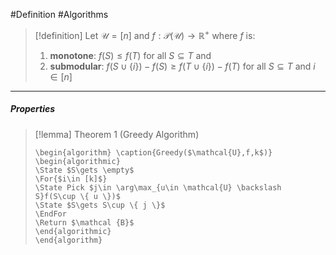 #Definition #Algorithms 

> [!definition]
> Let $\mathcal{U}=[n]$ and $f:\mathcal{P}(\mathcal{U})\to \mathbb{R}^+$ where $f$ is:
> 1. **monotone**: $f(S)\leq f(T)$ for all $S\subseteq T$ and
> 2. **submodular**: $f(S\cup \{ i \})-f(S)\geq f(T\cup \{ i \})-f(T)$ for all $S\subseteq T$ and $i\in [n]$

---
##### Properties
> [!lemma] Theorem 1 (Greedy Algorithm)
>    ```pseudo
>    \begin{algorithm} \caption{Greedy($\mathcal{U},f,k$)} 
>    \begin{algorithmic}
>    \State $S\gets \empty$
>    \For{$i\in [k]$}
>    \State Pick $j\in \arg\max_{u\in \mathcal{U} \backslash S}f(S\cup \{ u \})$
>    \State $S\gets S\cup \{ j \}$
>    \EndFor
>    \Return $\mathcal {B}$
>    \end{algorithmic}
>    \end{algorithm}
>    ```

